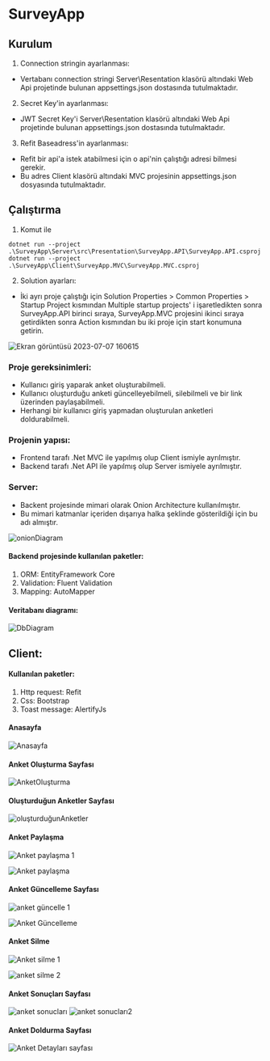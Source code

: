 # SurveyApp

## Kurulum
  1. Connection stringin ayarlanması:
  - Vertabanı connection stringi Server\Resentation klasörü altındaki Web Api projetinde bulunan appsettings.json dostasında tutulmaktadır.
  2. Secret Key'in ayarlanması:
  - JWT Secret Key'i Server\Resentation klasörü altındaki Web Api projetinde bulunan appsettings.json dostasında tutulmaktadır.
  3. Refit Baseadress'in ayarlanması:
  - Refit bir api'a istek atabilmesi için o api'nin çalıştığı adresi bilmesi gerekir.
  - Bu adres Client klasörü altındaki MVC projesinin appsettings.json dosyasında tutulmaktadır.
## Çalıştırma 
1. Komut ile
```
dotnet run --project .\SurveyApp\Server\src\Presentation\SurveyApp.API\SurveyApp.API.csproj
dotnet run --project .\SurveyApp\Client\SurveyApp.MVC\SurveyApp.MVC.csproj
```

2. Solution ayarları:
  - İki ayrı proje çalıştığı için Solution Properties > Common Properties > Startup Project kısmından Multiple startup projects' i işaretledikten sonra SurveyApp.API birinci sıraya, SurveyApp.MVC projesini ikinci sıraya getirdikten sonra Action kısmından bu iki proje için start konumuna getirin.
    
![Ekran görüntüsü 2023-07-07 160615](https://github.com/AbdurrahmanVarol/SurveyApp/assets/96303254/fca6d682-648c-4819-87b7-6c240ae10a8c)


### Proje gereksinimleri: 
 - Kullanıcı giriş yaparak anket oluşturabilmeli.
 - Kullanıcı oluşturduğu anketi güncelleyebilmeli, silebilmeli ve bir link üzerinden paylaşabilmeli.
 - Herhangi bir kullanıcı giriş yapmadan oluşturulan anketleri doldurabilmeli.

### Projenin yapısı:
 - Frontend tarafı .Net MVC ile yapılmış olup Client ismiyle ayrılmıştır.
 - Backend tarafı .Net API ile yapılmış olup Server ismiyele ayrılmıştır.

### Server:
- Backent projesinde mimari olarak Onion Architecture kullanılmıştır.
- Bu mimari katmanlar içeriden dışarıya halka şeklinde gösterildiği için bu adı almıştır.

![onionDiagram](https://github.com/AbdurrahmanVarol/SurveyApp/assets/96303254/90ec6f4a-0990-4b16-8848-931da5b22daa)

#### Backend projesinde kullanılan paketler:
1. ORM: EntityFramework Core
2. Validation: Fluent Validation
3. Mapping: AutoMapper

#### Veritabanı diagramı:

![DbDiagram](https://github.com/AbdurrahmanVarol/SurveyApp/assets/96303254/e6107473-5a8e-4aa5-bc25-1d394bc8299e)

## Client:
  #### Kullanılan paketler:
  1. Http request: Refit
  1. Css: Bootstrap
  1. Toast message: AlertifyJs

#### Anasayfa
![Anasayfa](https://github.com/AbdurrahmanVarol/SurveyApp/assets/96303254/a941abb4-3142-45a7-83dd-3655b7840c27)

#### Anket Oluşturma Sayfası
![AnketOluşturma](https://github.com/AbdurrahmanVarol/SurveyApp/assets/96303254/beece33a-e445-4e41-8dfc-4b438e66bd3e)

#### Oluşturduğun Anketler Sayfası
![oluşturduğunAnketler](https://github.com/AbdurrahmanVarol/SurveyApp/assets/96303254/43d65930-17fc-438d-a978-5cd177a71400)

#### Anket Paylaşma
![Anket paylaşma 1](https://github.com/AbdurrahmanVarol/SurveyApp/assets/96303254/ed346611-aab2-47b9-8fce-0ecb9b8903a4)

![Anket paylaşma](https://github.com/AbdurrahmanVarol/SurveyApp/assets/96303254/10f7f5c0-f07f-4d75-a19e-1f31415f9fa9)

#### Anket Güncelleme Sayfası
![anket güncelle 1](https://github.com/AbdurrahmanVarol/SurveyApp/assets/96303254/3c6a8152-20d6-4fff-ac5f-7097aedf0b8f)

![Anket Güncelleme](https://github.com/AbdurrahmanVarol/SurveyApp/assets/96303254/cf38fa15-38ce-4c04-90d6-165364179a78)

#### Anket Silme 
![Anket silme 1](https://github.com/AbdurrahmanVarol/SurveyApp/assets/96303254/703ef967-a6b3-4bf8-9858-13ac1a9fe278)

![anket silme 2](https://github.com/AbdurrahmanVarol/SurveyApp/assets/96303254/1b88ee95-2fde-4a76-be7b-5b228a0a38e6)

#### Anket Sonuçları Sayfası
![anket sonucları](https://github.com/AbdurrahmanVarol/SurveyApp/assets/96303254/0665d641-dd73-4857-a202-441d56b6d4b1)
![anket sonucları2](https://github.com/AbdurrahmanVarol/SurveyApp/assets/96303254/51a976d2-f895-4d0c-84ee-a658bec74a79)

#### Anket Doldurma Sayfası
![Anket Detayları sayfası](https://github.com/AbdurrahmanVarol/SurveyApp/assets/96303254/8752e5fa-8a40-4f78-9d06-bea893796e03)


    

  
